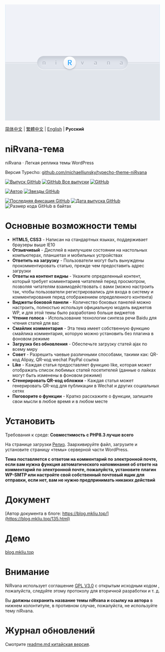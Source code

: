 ![niRvana](https://raw.githubusercontent.com/michaelliunsky/cdn/master/screenshot.png)

[简体中文](README.md) | [繁體中文](README_tw.md) | [English](README_en.md) | **Русский**

# niRvana-тема

niRvana · Легкая реплика темы WordPress

Версия Typecho: [github.com/michaelliunsky/typecho-theme-niRvana](https://github.com/michaelliunsky/typecho-theme-niRvana)

[![Выпуск GitHub](https://img.shields.io/github/v/release/michaelliunsky/niRvana-theme?color=%235e72e4&style=for-the-badge)](https://github.com/michaelliunsky/niRvana-theme/releases) [![GitHub Все выпуски](https://img.shields.io/github/downloads/michaelliunsky/niRvana-theme/total?style=for-the-badge)](https://github.com/michaelliunsky/niRvana-theme/releases) [![GitHub](https://img.shields.io/github/license/michaelliunsky/niRvana-theme?color=blue&style=for-the-badge)](https://github.com/michaelliunsky/niRvana-theme/blob/master/LICENSE)

[![Автор](https://img.shields.io/badge/author-michaelliunsky-yellow?style=for-the-badge)](https://github.com/michaelliunsky) [![Звезды GitHub](https://img.shields.io/github/stars/michaelliunsky/niRvana-theme?color=ff69b4&style=for-the-badge)](https://github.com/michaelliunsky/niRvana-theme/stargazers)

[![Последняя фиксация GitHub](https://img.shields.io/github/last-commit/michaelliunsky/niRvana-theme?style=flat-square)](https://github.com/michaelliunsky/niRvana-theme/commits/master) [![Дата выпуска GitHub](https://img.shields.io/github/release-date/michaelliunsky/niRvana-theme?style=flat-square)](https://github.com/michaelliunsky/niRvana-theme/releases) ![Размер кода GitHub в байтах](https://img.shields.io/github/languages/code-size/michaelliunsky/niRvana-theme?style=flat-square)

# Основные возможности темы

- **HTML5, CSS3** - Написан на стандартных языках, поддерживает браузеры выше IE10
- **Отзывчивый** - Дисплей в наилучшем состоянии на настольных компьютерах, планшетах и мобильных устройствах
- **Ответить на загрузку** - Пользователи могут быть вынуждены прокомментировать статью, прежде чем предоставить адрес загрузки
- **Ответы на контент видны** - Укажите определенный контент, который требует комментариев читателей перед просмотром, позволяя читателям взаимодействовать с вами (можно настроить так, чтобы пользователи регистрировались для входа в систему и комментирования перед отображением определенного контента)
- **Виджеты боковой панели** - Количество боковых панелей можно настроить, полностью используя официальную модель виджетов WP, и для этой темы было разработано больше виджетов
- **Чтение голоса** - Использование технологии синтеза речи Baidu для чтения статей для вас
- **Смайлик комментария** - Эта тема имеет собственную функцию смайлика комментария, которую можно установить без плагина в фоновом режиме
- **Загрузка без обновления** - Обеспечьте загрузку статей ajax по всему миру
- **Совет** - Разрешить чаевые различными способами, такими как: QR-код Alipay, QR-код wechat PayPal ссылка
- **Like** - Каждая статья предоставляет функцию like, которая может отображать список любимых статей посетителей (данные о лайках могут быть изменены в фоновом режиме)
- **Сгенерировать QR-код обложки** - Каждая статья может генерировать QR-код для публикации в Wechat и других социальных сетях
- **Поговорите о функции** - Кратко расскажите о функции, запишите свои мысли в любое время и в любом месте

# Установить

Требования к среде: **Совместимость с PHP8.3 лучше всего**

На странице загрузки [Релиз](https://github.com/michaelliunsky/niRvana-theme/releases). Заархивируйте файл, загрузите и установите страницу «темы» серверной части WordPress.

**Тема поставляется с ответом на комментарий по электронной почте, если вам нужна функция автоматического напоминания об ответе на комментарий по электронной почте, пожалуйста, установите плагин WP-SMTP или настройте свой собственный почтовый ящик для отправки, если нет, вам не нужно предпринимать никаких действий**

# Документ

[Автор документа в блоге: https://blog.mkliu.top/](https://blog.mkliu.top/135.html)

# Демо

[blog.mkliu.top](https://blog.mkliu.top/)

# Внимание

NiRvana использует соглашение [GPL V3.0](https://github.com/michaelliunsky/niRvana-theme/blob/main/LICENSE) с открытым исходным кодом , пожалуйста, следуйте этому протоколу для вторичной разработки и т. д.

Вы **должны сохранить название темы niRvana и ссылку на автора** в нижнем колонтитуле, в противном случае, пожалуйста, не используйте тему niRvana.

# Журнал обновлений

Смотрите [readme.md китайская версия](https://github.com/michaelliunsky/niRvana-theme#%E6%9B%B4%E6%96%B0%E6%97%A5%E5%BF%97).
